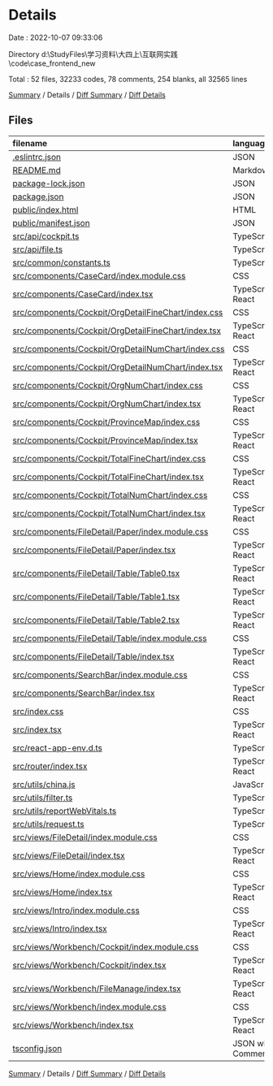 # Details

Date : 2022-10-07 09:33:06

Directory d:\\StudyFiles\\学习资料\\大四上\\互联网实践\\code\\case_frontend_new

Total : 52 files,  32233 codes, 78 comments, 254 blanks, all 32565 lines

[Summary](results.md) / Details / [Diff Summary](diff.md) / [Diff Details](diff-details.md)

## Files
| filename | language | code | comment | blank | total |
| :--- | :--- | ---: | ---: | ---: | ---: |
| [.eslintrc.json](/.eslintrc.json) | JSON | 5 | 0 | 0 | 5 |
| [README.md](/README.md) | Markdown | 26 | 0 | 21 | 47 |
| [package-lock.json](/package-lock.json) | JSON | 29,909 | 0 | 1 | 29,910 |
| [package.json](/package.json) | JSON | 49 | 0 | 1 | 50 |
| [public/index.html](/public/index.html) | HTML | 20 | 23 | 1 | 44 |
| [public/manifest.json](/public/manifest.json) | JSON | 25 | 0 | 1 | 26 |
| [src/api/cockpit.ts](/src/api/cockpit.ts) | TypeScript | 90 | 8 | 9 | 107 |
| [src/api/file.ts](/src/api/file.ts) | TypeScript | 23 | 0 | 3 | 26 |
| [src/common/constants.ts](/src/common/constants.ts) | TypeScript | 8 | 0 | 2 | 10 |
| [src/components/CaseCard/index.module.css](/src/components/CaseCard/index.module.css) | CSS | 18 | 0 | 2 | 20 |
| [src/components/CaseCard/index.tsx](/src/components/CaseCard/index.tsx) | TypeScript React | 28 | 0 | 4 | 32 |
| [src/components/Cockpit/OrgDetailFineChart/index.css](/src/components/Cockpit/OrgDetailFineChart/index.css) | CSS | 34 | 0 | 7 | 41 |
| [src/components/Cockpit/OrgDetailFineChart/index.tsx](/src/components/Cockpit/OrgDetailFineChart/index.tsx) | TypeScript React | 130 | 2 | 10 | 142 |
| [src/components/Cockpit/OrgDetailNumChart/index.css](/src/components/Cockpit/OrgDetailNumChart/index.css) | CSS | 34 | 0 | 7 | 41 |
| [src/components/Cockpit/OrgDetailNumChart/index.tsx](/src/components/Cockpit/OrgDetailNumChart/index.tsx) | TypeScript React | 130 | 2 | 10 | 142 |
| [src/components/Cockpit/OrgNumChart/index.css](/src/components/Cockpit/OrgNumChart/index.css) | CSS | 35 | 0 | 7 | 42 |
| [src/components/Cockpit/OrgNumChart/index.tsx](/src/components/Cockpit/OrgNumChart/index.tsx) | TypeScript React | 135 | 2 | 10 | 147 |
| [src/components/Cockpit/ProvinceMap/index.css](/src/components/Cockpit/ProvinceMap/index.css) | CSS | 26 | 0 | 5 | 31 |
| [src/components/Cockpit/ProvinceMap/index.tsx](/src/components/Cockpit/ProvinceMap/index.tsx) | TypeScript React | 194 | 7 | 10 | 211 |
| [src/components/Cockpit/TotalFineChart/index.css](/src/components/Cockpit/TotalFineChart/index.css) | CSS | 35 | 0 | 7 | 42 |
| [src/components/Cockpit/TotalFineChart/index.tsx](/src/components/Cockpit/TotalFineChart/index.tsx) | TypeScript React | 125 | 2 | 10 | 137 |
| [src/components/Cockpit/TotalNumChart/index.css](/src/components/Cockpit/TotalNumChart/index.css) | CSS | 35 | 0 | 7 | 42 |
| [src/components/Cockpit/TotalNumChart/index.tsx](/src/components/Cockpit/TotalNumChart/index.tsx) | TypeScript React | 124 | 2 | 10 | 136 |
| [src/components/FileDetail/Paper/index.module.css](/src/components/FileDetail/Paper/index.module.css) | CSS | 19 | 0 | 4 | 23 |
| [src/components/FileDetail/Paper/index.tsx](/src/components/FileDetail/Paper/index.tsx) | TypeScript React | 21 | 0 | 4 | 25 |
| [src/components/FileDetail/Table/Table0.tsx](/src/components/FileDetail/Table/Table0.tsx) | TypeScript React | 60 | 0 | 4 | 64 |
| [src/components/FileDetail/Table/Table1.tsx](/src/components/FileDetail/Table/Table1.tsx) | TypeScript React | 60 | 0 | 4 | 64 |
| [src/components/FileDetail/Table/Table2.tsx](/src/components/FileDetail/Table/Table2.tsx) | TypeScript React | 77 | 0 | 4 | 81 |
| [src/components/FileDetail/Table/index.module.css](/src/components/FileDetail/Table/index.module.css) | CSS | 29 | 0 | 5 | 34 |
| [src/components/FileDetail/Table/index.tsx](/src/components/FileDetail/Table/index.tsx) | TypeScript React | 32 | 0 | 5 | 37 |
| [src/components/SearchBar/index.module.css](/src/components/SearchBar/index.module.css) | CSS | 28 | 0 | 6 | 34 |
| [src/components/SearchBar/index.tsx](/src/components/SearchBar/index.tsx) | TypeScript React | 91 | 0 | 6 | 97 |
| [src/index.css](/src/index.css) | CSS | 13 | 0 | 3 | 16 |
| [src/index.tsx](/src/index.tsx) | TypeScript React | 10 | 0 | 3 | 13 |
| [src/react-app-env.d.ts](/src/react-app-env.d.ts) | TypeScript | 0 | 1 | 0 | 1 |
| [src/router/index.tsx](/src/router/index.tsx) | TypeScript React | 24 | 0 | 2 | 26 |
| [src/utils/china.js](/src/utils/china.js) | JavaScript | 24 | 21 | 1 | 46 |
| [src/utils/filter.ts](/src/utils/filter.ts) | TypeScript | 3 | 0 | 0 | 3 |
| [src/utils/reportWebVitals.ts](/src/utils/reportWebVitals.ts) | TypeScript | 13 | 0 | 3 | 16 |
| [src/utils/request.ts](/src/utils/request.ts) | TypeScript | 14 | 0 | 3 | 17 |
| [src/views/FileDetail/index.module.css](/src/views/FileDetail/index.module.css) | CSS | 23 | 0 | 2 | 25 |
| [src/views/FileDetail/index.tsx](/src/views/FileDetail/index.tsx) | TypeScript React | 44 | 1 | 4 | 49 |
| [src/views/Home/index.module.css](/src/views/Home/index.module.css) | CSS | 29 | 0 | 3 | 32 |
| [src/views/Home/index.tsx](/src/views/Home/index.tsx) | TypeScript React | 136 | 7 | 13 | 156 |
| [src/views/Intro/index.module.css](/src/views/Intro/index.module.css) | CSS | 23 | 0 | 3 | 26 |
| [src/views/Intro/index.tsx](/src/views/Intro/index.tsx) | TypeScript React | 46 | 0 | 5 | 51 |
| [src/views/Workbench/Cockpit/index.module.css](/src/views/Workbench/Cockpit/index.module.css) | CSS | 6 | 0 | 0 | 6 |
| [src/views/Workbench/Cockpit/index.tsx](/src/views/Workbench/Cockpit/index.tsx) | TypeScript React | 26 | 0 | 2 | 28 |
| [src/views/Workbench/FileManage/index.tsx](/src/views/Workbench/FileManage/index.tsx) | TypeScript React | 14 | 0 | 2 | 16 |
| [src/views/Workbench/index.module.css](/src/views/Workbench/index.module.css) | CSS | 42 | 0 | 10 | 52 |
| [src/views/Workbench/index.tsx](/src/views/Workbench/index.tsx) | TypeScript React | 62 | 0 | 7 | 69 |
| [tsconfig.json](/tsconfig.json) | JSON with Comments | 26 | 0 | 1 | 27 |

[Summary](results.md) / Details / [Diff Summary](diff.md) / [Diff Details](diff-details.md)
